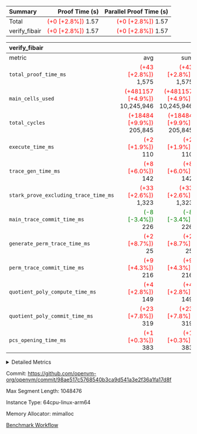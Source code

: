 | Summary | Proof Time (s) | Parallel Proof Time (s) |
|:---|---:|---:|
| Total | <span style='color: red'>(+0 [+2.8%])</span> 1.57 | <span style='color: red'>(+0 [+2.8%])</span> 1.57 |
| verify_fibair | <span style='color: red'>(+0 [+2.8%])</span> 1.57 | <span style='color: red'>(+0 [+2.8%])</span> 1.57 |


| verify_fibair |||||
|:---|---:|---:|---:|---:|
|metric|avg|sum|max|min|
| `total_proof_time_ms ` | <span style='color: red'>(+43 [+2.8%])</span> 1,575 | <span style='color: red'>(+43 [+2.8%])</span> 1,575 | <span style='color: red'>(+43 [+2.8%])</span> 1,575 | <span style='color: red'>(+43 [+2.8%])</span> 1,575 |
| `main_cells_used     ` | <span style='color: red'>(+481157 [+4.9%])</span> 10,245,946 | <span style='color: red'>(+481157 [+4.9%])</span> 10,245,946 | <span style='color: red'>(+481157 [+4.9%])</span> 10,245,946 | <span style='color: red'>(+481157 [+4.9%])</span> 10,245,946 |
| `total_cycles        ` | <span style='color: red'>(+18484 [+9.9%])</span> 205,845 | <span style='color: red'>(+18484 [+9.9%])</span> 205,845 | <span style='color: red'>(+18484 [+9.9%])</span> 205,845 | <span style='color: red'>(+18484 [+9.9%])</span> 205,845 |
| `execute_time_ms     ` | <span style='color: red'>(+2 [+1.9%])</span> 110 | <span style='color: red'>(+2 [+1.9%])</span> 110 | <span style='color: red'>(+2 [+1.9%])</span> 110 | <span style='color: red'>(+2 [+1.9%])</span> 110 |
| `trace_gen_time_ms   ` | <span style='color: red'>(+8 [+6.0%])</span> 142 | <span style='color: red'>(+8 [+6.0%])</span> 142 | <span style='color: red'>(+8 [+6.0%])</span> 142 | <span style='color: red'>(+8 [+6.0%])</span> 142 |
| `stark_prove_excluding_trace_time_ms` | <span style='color: red'>(+33 [+2.6%])</span> 1,323 | <span style='color: red'>(+33 [+2.6%])</span> 1,323 | <span style='color: red'>(+33 [+2.6%])</span> 1,323 | <span style='color: red'>(+33 [+2.6%])</span> 1,323 |
| `main_trace_commit_time_ms` | <span style='color: green'>(-8 [-3.4%])</span> 226 | <span style='color: green'>(-8 [-3.4%])</span> 226 | <span style='color: green'>(-8 [-3.4%])</span> 226 | <span style='color: green'>(-8 [-3.4%])</span> 226 |
| `generate_perm_trace_time_ms` | <span style='color: red'>(+2 [+8.7%])</span> 25 | <span style='color: red'>(+2 [+8.7%])</span> 25 | <span style='color: red'>(+2 [+8.7%])</span> 25 | <span style='color: red'>(+2 [+8.7%])</span> 25 |
| `perm_trace_commit_time_ms` | <span style='color: red'>(+9 [+4.3%])</span> 216 | <span style='color: red'>(+9 [+4.3%])</span> 216 | <span style='color: red'>(+9 [+4.3%])</span> 216 | <span style='color: red'>(+9 [+4.3%])</span> 216 |
| `quotient_poly_compute_time_ms` | <span style='color: red'>(+4 [+2.8%])</span> 149 | <span style='color: red'>(+4 [+2.8%])</span> 149 | <span style='color: red'>(+4 [+2.8%])</span> 149 | <span style='color: red'>(+4 [+2.8%])</span> 149 |
| `quotient_poly_commit_time_ms` | <span style='color: red'>(+23 [+7.8%])</span> 319 | <span style='color: red'>(+23 [+7.8%])</span> 319 | <span style='color: red'>(+23 [+7.8%])</span> 319 | <span style='color: red'>(+23 [+7.8%])</span> 319 |
| `pcs_opening_time_ms ` | <span style='color: red'>(+1 [+0.3%])</span> 383 | <span style='color: red'>(+1 [+0.3%])</span> 383 | <span style='color: red'>(+1 [+0.3%])</span> 383 | <span style='color: red'>(+1 [+0.3%])</span> 383 |



<details>
<summary>Detailed Metrics</summary>

|  | verify_program_compile_ms | total_cells | stark_prove_excluding_trace_time_ms | quotient_poly_compute_time_ms | quotient_poly_commit_time_ms | perm_trace_commit_time_ms | pcs_opening_time_ms | main_trace_commit_time_ms |
| --- | --- | --- | --- | --- | --- | --- | --- |
|  | 5 | 65,536 | 62 | 3 | 13 | 0 | 32 | 13 | 

| air_name | rows | quotient_deg | main_cols | interactions | constraints | cells |
| --- | --- | --- | --- | --- | --- | --- |
| AccessAdapterAir<2> |  | 4 |  | 5 | 11 |  | 
| AccessAdapterAir<4> |  | 4 |  | 5 | 11 |  | 
| AccessAdapterAir<8> |  | 4 |  | 5 | 11 |  | 
| FibonacciAir | 32,768 | 1 | 2 |  | 5 | 65,536 | 
| FriReducedOpeningAir |  | 4 |  | 31 | 52 |  | 
| NativePoseidon2Air<BabyBearParameters>, 1> |  | 4 |  | 136 | 530 |  | 
| PhantomAir |  | 4 |  | 3 | 4 |  | 
| ProgramAir |  | 1 |  | 1 | 4 |  | 
| VariableRangeCheckerAir |  | 1 |  | 1 | 4 |  | 
| VmAirWrapper<AluNativeAdapterAir, FieldArithmeticCoreAir> |  | 4 |  | 15 | 23 |  | 
| VmAirWrapper<BranchNativeAdapterAir, BranchEqualCoreAir<1> |  | 4 |  | 11 | 22 |  | 
| VmAirWrapper<JalNativeAdapterAir, JalCoreAir> |  | 4 |  | 7 | 6 |  | 
| VmAirWrapper<NativeAdapterAir<2, 0>, PublicValuesCoreAir> |  | 4 |  | 11 | 22 |  | 
| VmAirWrapper<NativeLoadStoreAdapterAir<1>, NativeLoadStoreCoreAir<1> |  | 4 |  | 15 | 16 |  | 
| VmAirWrapper<NativeLoadStoreAdapterAir<4>, NativeLoadStoreCoreAir<4> |  | 4 |  | 15 | 16 |  | 
| VmAirWrapper<NativeVectorizedAdapterAir<4>, FieldExtensionCoreAir> |  | 4 |  | 15 | 23 |  | 
| VmConnectorAir |  | 4 |  | 3 | 8 |  | 
| VolatileBoundaryAir |  | 4 |  | 4 | 16 |  | 

| group | trace_gen_time_ms | total_proof_time_ms | total_cycles | total_cells | stark_prove_excluding_trace_time_ms | quotient_poly_compute_time_ms | quotient_poly_commit_time_ms | perm_trace_commit_time_ms | pcs_opening_time_ms | main_trace_commit_time_ms | main_cells_used | generate_perm_trace_time_ms | execute_time_ms |
| --- | --- | --- | --- | --- | --- | --- | --- | --- | --- | --- | --- | --- | --- |
| verify_fibair | 142 | 1,575 | 205,845 | 27,624,088 | 1,323 | 149 | 319 | 216 | 383 | 226 | 10,245,946 | 25 | 110 | 

| group | air_name | rows | prep_cols | perm_cols | main_cols | cells |
| --- | --- | --- | --- | --- | --- | --- |
| verify_fibair | AccessAdapterAir<2> | 65,536 |  | 12 | 11 | 1,507,328 | 
| verify_fibair | AccessAdapterAir<4> | 32,768 |  | 12 | 13 | 819,200 | 
| verify_fibair | AccessAdapterAir<8> | 128 |  | 12 | 17 | 3,712 | 
| verify_fibair | FriReducedOpeningAir | 1,024 |  | 36 | 25 | 62,464 | 
| verify_fibair | NativePoseidon2Air<BabyBearParameters>, 1> | 16,384 |  | 160 | 399 | 9,158,656 | 
| verify_fibair | PhantomAir | 4,096 |  | 8 | 6 | 57,344 | 
| verify_fibair | ProgramAir | 8,192 |  | 8 | 10 | 147,456 | 
| verify_fibair | VariableRangeCheckerAir | 262,144 | 2 | 8 | 1 | 2,359,296 | 
| verify_fibair | VmAirWrapper<AluNativeAdapterAir, FieldArithmeticCoreAir> | 131,072 |  | 20 | 29 | 6,422,528 | 
| verify_fibair | VmAirWrapper<BranchNativeAdapterAir, BranchEqualCoreAir<1> | 32,768 |  | 16 | 23 | 1,277,952 | 
| verify_fibair | VmAirWrapper<JalNativeAdapterAir, JalCoreAir> | 8,192 |  | 12 | 9 | 172,032 | 
| verify_fibair | VmAirWrapper<NativeLoadStoreAdapterAir<1>, NativeLoadStoreCoreAir<1> | 65,536 |  | 24 | 22 | 3,014,656 | 
| verify_fibair | VmAirWrapper<NativeLoadStoreAdapterAir<4>, NativeLoadStoreCoreAir<4> | 16,384 |  | 24 | 31 | 901,120 | 
| verify_fibair | VmAirWrapper<NativeVectorizedAdapterAir<4>, FieldExtensionCoreAir> | 8,192 |  | 20 | 38 | 475,136 | 
| verify_fibair | VmConnectorAir | 2 | 1 | 8 | 4 | 24 | 
| verify_fibair | VolatileBoundaryAir | 65,536 |  | 8 | 11 | 1,245,184 | 

</details>


Commit: https://github.com/openvm-org/openvm/commit/98ae517c5768540b3ca9d541a3e2f36a1fa17d8f

Max Segment Length: 1048476

Instance Type: 64cpu-linux-arm64

Memory Allocator: mimalloc

[Benchmark Workflow](https://github.com/openvm-org/openvm/actions/runs/13145400446)
